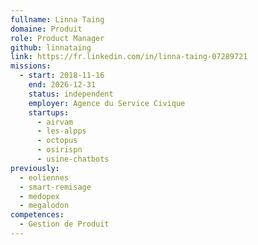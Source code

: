 ```yaml
---
fullname: Linna Taing
domaine: Produit
role: Product Manager
github: linnataing
link: https://fr.linkedin.com/in/linna-taing-07289721
missions:
  - start: 2018-11-16
    end: 2026-12-31
    status: independent
    employer: Agence du Service Civique
    startups:
      - airvam
      - les-alpps
      - octopus
      - osirispn
      - usine-chatbots
previously:
  - eoliennes
  - smart-remisage
  - medopex
  - megalodon
competences:
  - Gestion de Produit
---
```

